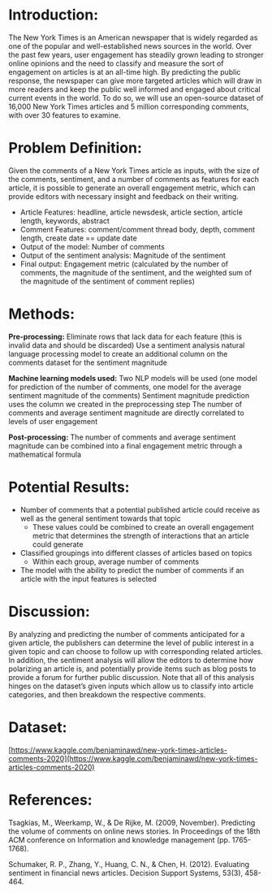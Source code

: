 # Introduction:

The New York Times is an American newspaper that is widely regarded as one of the popular and well-established news sources in the world. Over the past few years, user engagement has steadily grown leading to stronger online opinions and the need to classify and measure the sort of engagement on articles is at an all-time high. By predicting the public response, the newspaper can give more targeted articles which will draw in more readers and keep the public well informed and engaged about critical current events in the world. To do so, we will use an open-source dataset of 16,000 New York Times articles and 5 million corresponding comments, with over 30 features to examine. 

# Problem Definition:

Given the comments of a New York Times article as inputs, with the size of the comments, sentiment, and a number of comments as features for each article, it is possible to generate an overall engagement metric, which can provide editors with necessary insight and feedback on their writing.

* Article Features: headline, article newsdesk, article section, article length, keywords, abstract
* Comment Features: comment/comment thread body, depth, comment length, create date == update date
* Output of the model: Number of comments
* Output of the sentiment analysis: Magnitude of the sentiment
* Final output: Engagement metric (calculated by the number of comments, the magnitude of the sentiment, and the weighted sum of the magnitude of the sentiment of comment replies)


# Methods:
**Pre-processing:** 
Eliminate rows that lack data for each feature (this is invalid data and should be discarded)
Use a sentiment analysis natural language processing model to create an additional column on the comments dataset for the sentiment magnitude 

**Machine learning models used:**
Two NLP models will be used (one model for prediction of the number of comments, one model for the average sentiment magnitude of the comments)
Sentiment magnitude prediction uses the column we created in the preprocessing step
The number of comments and average sentiment magnitude are directly correlated to levels of user engagement

**Post-processing:**
The number of comments and average sentiment magnitude can be combined into a final engagement metric through a mathematical formula



# Potential Results:

* Number of comments that a potential published article could receive as well as the general sentiment towards that topic
  * These values could be combined to create an overall engagement metric that determines the strength of interactions that an article could generate
* Classified groupings into different classes of articles based on topics
  * Within each group, average number of comments
* The model with the ability to predict the number of comments if an article with the input features is selected

# Discussion:

By analyzing and predicting the number of comments anticipated for a given article, the publishers can determine the level of public interest in a given topic and can choose to follow up with corresponding related articles. In addition, the sentiment analysis will allow the editors to determine how polarizing an article is, and potentially provide items such as blog posts to provide a forum for further public discussion. Note that all of this analysis hinges on the dataset’s given inputs which allow us to classify into article categories, and then breakdown the respective comments.

# Dataset:

[https://www.kaggle.com/benjaminawd/new-york-times-articles-comments-2020](https://www.kaggle.com/benjaminawd/new-york-times-articles-comments-2020)

# References:

Tsagkias, M., Weerkamp, W., & De Rijke, M. (2009, November). Predicting the volume of comments on online news stories. In Proceedings of the 18th ACM conference on Information and knowledge management (pp. 1765-1768).

Schumaker, R. P., Zhang, Y., Huang, C. N., & Chen, H. (2012). Evaluating sentiment in financial news articles. Decision Support Systems, 53(3), 458-464.


